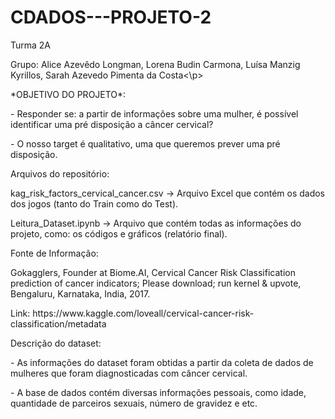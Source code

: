 # CDADOS---PROJETO-2

<p>Turma 2A
<p>Grupo: Alice Azevêdo Longman, Lorena Budin Carmona, Luísa Manzig Kyrillos, Sarah Azevedo Pimenta da Costa<\p>
  
<p>*OBJETIVO DO PROJETO*:
<p>- Responder se: a partir de informações sobre uma mulher, é possível identificar uma pré disposição a câncer cervical?
<p>- O nosso target é qualitativo, uma que queremos prever uma pré disposição.

<p>Arquivos do repositório:
<p>kag_risk_factors_cervical_cancer.csv -> Arquivo Excel que contém os dados dos jogos (tanto do Train como do Test).
<p>Leitura_Dataset.ipynb -> Arquivo que contém todas as informações do projeto, como: os códigos e gráficos (relatório final).
  
<p>Fonte de Informação:
<p>Gokagglers, Founder at Biome.AI, Cervical Cancer Risk Classification
prediction of cancer indicators; Please download; run kernel & upvote, Bengaluru, Karnataka, India, 2017. 
<p>Link: https://www.kaggle.com/loveall/cervical-cancer-risk-classification/metadata 
  
<p>Descrição do dataset:
<p>- As informações do dataset foram obtidas a partir da coleta de dados de mulheres que foram diagnosticadas com câncer cervical.
<p>- A base de dados contém diversas informações pessoais, como idade, quantidade de parceiros sexuais, número de gravidez e etc.

  
 
  
